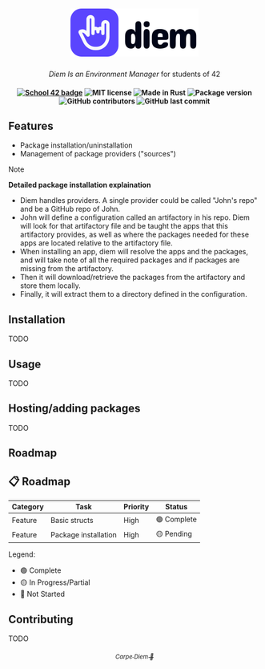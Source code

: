 <h1 align="center">
  <img src="/.github/assets/diem_logo.svg">
</h1>

<p align="center">
  <i align="center">Diem Is an Environment Manager</i> for students of 42
</p>

<h4 align="center">
  <a href="https://profile.intra.42.fr/users/elagouch"><img alt="School 42 badge" src="https://img.shields.io/badge/-elagouch-020617?labelColor=020617&color=5a45fe&logo=42"></a>
  <img alt="MIT license" src="https://img.shields.io/badge/License-MIT-ef00c7?logo=creativecommons&logoColor=fff&labelColor=020617">
  <img alt="Made in Rust" src="https://img.shields.io/badge/Made_in-Rust-ff2b89?logo=rust&logoColor=fff&labelColor=020617">
  <img alt="Package version" src="https://img.shields.io/badge/dynamic/toml?url=https%3A%2F%2Fraw.githubusercontent.com%2Fairone01%2Fdiem%2Frefs%2Fheads%2Fmain%2FCargo.toml&query=%24.workspace.package.version&&logo=rust&logoColor=fff&label=Version&labelColor=020617&color=ff8059">
  <img alt="GitHub contributors" src="https://img.shields.io/github/contributors-anon/airone01/diem?logo=github&labelColor=020617&color=ffc248&label=Contributors">
  <img alt="GitHub last commit" src="https://img.shields.io/github/last-commit/airone01/diem?logo=github&labelColor=020617&color=f9f871&label=Last%20commit">
</h4>

## Features

- Package installation/uninstallation
- Management of package providers ("sources")

> [!NOTE]
> **Detailed package installation explaination**
> - Diem handles providers. A single provider could be called "John's repo" and be a GitHub repo of John.
> - John will define a configuration called an artifactory in his repo. Diem will look for that artifactory file and be taught the apps that this artifactory provides, as well as where the packages needed for these apps are located relative to the artifactory file.
> - When installing an app, diem will resolve the apps and the packages, and will take note of all the required packages and if packages are missing from the artifactory.
> - Then it will download/retrieve the packages from the artifactory and store them locally.
> - Finally, it will extract them to a directory defined in the configuration.

## Installation

TODO

## Usage

TODO

## Hosting/adding packages

TODO

## Roadmap

## 📋 Roadmap

| Category | Task | Priority | Status |
|----------|------|----------|--------|
| Feature | Basic structs | High | 🟢 Complete |
| Feature | Package installation | High | 🟡 Pending |

Legend:
- 🟢 Complete
- 🟡 In Progress/Partial
- 🔴 Not Started

## Contributing

TODO

<p align="center">
  <a href="https://en.wikipedia.org/wiki/Carpe_diem"><i align="center"><sub>Carpe Diem 🤘</sub></i></a>
</p>
